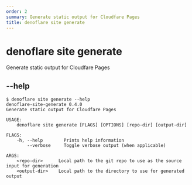 ```yaml
---
order: 2
summary: Generate static output for Cloudfare Pages
title: denoflare site generate
---
```


# denoflare site generate
Generate static output for Cloudfare Pages

## --help
```
$ denoflare site generate --help
denoflare-site-generate 0.4.0
Generate static output for Cloudfare Pages

USAGE:
    denoflare site generate [FLAGS] [OPTIONS] [repo-dir] [output-dir]

FLAGS:
    -h, --help        Prints help information
        --verbose     Toggle verbose output (when applicable)

ARGS:
    <repo-dir>      Local path to the git repo to use as the source input for generation
    <output-dir>    Local path to the directory to use for generated output
```
